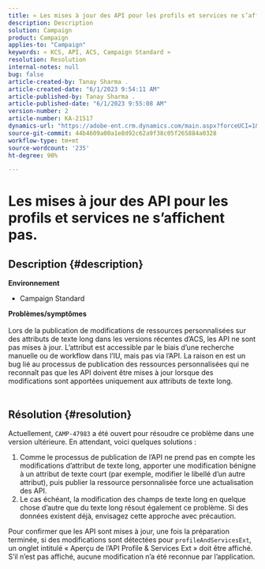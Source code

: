 ```yaml
---
title: « Les mises à jour des API pour les profils et services ne s’affichent pas. »
description: Description
solution: Campaign
product: Campaign
applies-to: "Campaign"
keywords: « KCS, API, ACS, Campaign Standard »
resolution: Resolution
internal-notes: null
bug: false
article-created-by: Tanay Sharma .
article-created-date: "6/1/2023 9:54:11 AM"
article-published-by: Tanay Sharma .
article-published-date: "6/1/2023 9:55:08 AM"
version-number: 2
article-number: KA-21517
dynamics-url: "https://adobe-ent.crm.dynamics.com/main.aspx?forceUCI=1&pagetype=entityrecord&etn=knowledgearticle&id=066ce93c-6200-ee11-8f6e-6045bd0067ea"
source-git-commit: 44b4609a00a1e8d92c62a9f38c05f265884a0328
workflow-type: tm+mt
source-wordcount: '235'
ht-degree: 90%

---
```


# Les mises à jour des API pour les profils et services ne s’affichent pas.

## Description {#description}

<b>Environnement</b>
- Campaign Standard

<b>Problèmes/symptômes</b><br><br>Lors de la publication de modifications de ressources personnalisées sur des attributs de texte long dans les versions récentes d’ACS, les API ne sont pas mises à jour. L’attribut est accessible par le biais d’une recherche manuelle ou de workflow dans l’IU, mais pas via l’API. La raison en est un bug lié au processus de publication des ressources personnalisées qui ne reconnaît pas que les API doivent être mises à jour lorsque des modifications sont apportées uniquement aux attributs de texte long.
<br> <br>

## Résolution {#resolution}


Actuellement, `CAMP-47983` a été ouvert pour résoudre ce problème dans une version ultérieure. En attendant, voici quelques solutions :

1. Comme le processus de publication de l’API ne prend pas en compte les modifications d’attribut de texte long, apporter une modification bénigne à un attribut de texte court (par exemple, modifier le libellé d’un autre attribut), puis publier la ressource personnalisée force une actualisation des API.
2. Le cas échéant, la modification des champs de texte long en quelque chose d’autre que du texte long résout également ce problème. Si des données existent déjà, envisagez cette approche avec précaution.


Pour confirmer que les API sont mises à jour, une fois la préparation terminée, si des modifications sont détectées pour `profileAndServicesExt`, un onglet intitulé « Aperçu de l’API Profile &amp; Services Ext » doit être affiché. S’il n’est pas affiché, aucune modification n’a été reconnue par l’application.
